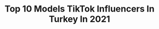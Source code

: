 ---
title: Top 10 Models TikTok Influencers In Turkey In 2021
description: >-
  Find top models TikTok influencers in Turkey in 2021. Most popular hashtags: #ke #tiktok #turkey #foryou.
platform: TikTok
hits: 39
text_top: Identify the best TikTok influencers on inBeat.
text_bottom: Our database has 39 TikTok influencers like this in Turkey for you to connect with.
profiles:
  - username: "itsboodka"
    fullname: >-
      『Mc』ツ
    bio: >-
      Syrian YouTuber | Model Content creator @instagram & @youtube YouTube channel 🚩
    location: "Turkey"
    followers: 16500
    engagement: 398
    commentsToLikes: 0.119835
    id: cka6e81pratos0i78ucexrepo
    verified: false
    hashtags: ""
  - username: "tatlipinar"
    fullname: >-
      pınar tatlì
    bio: >-
      instagram pinar_tatli27 Solist🎤 model👸 fokegitmeni🦈
    location: "Turkey"
    followers: 21000
    engagement: 1024
    commentsToLikes: 0.027110
    id: ckauq7oxcvbk30j232vt5ns1s
    verified: false
    hashtags: "#kesfett, #tiktok, #nowaterchallenge, #kesfetten"
  - username: "fatmakursat34"
    fullname: >-
      Fatma kürşat
    bio: >-
      İNSTAGRAM; @fatmakursat347 ✨FKFC ailem✨ İstanbul/Mardin🇹🇷 Model🧕🏻
    location: "Turkey"
    followers: 272700
    engagement: 888
    commentsToLikes: 0.017506
    id: ckbf6k0mvw8tq0j23bkti0fyo
    verified: false
    hashtags: "#ke, #opposelfie, #beni, #voiceeffects"
  - username: "61deniz16"
    fullname: >-
      Deniz
    bio: >-
      Instagram /61deniz16👈 💃Danse💃 🌸Model🌸
    location: "Turkey"
    followers: 133500
    engagement: 1004
    commentsToLikes: 0.014292
    id: ckb999eortgl90j23rhf3o36h
    verified: false
    hashtags: "#roman, #show, #gamzelering, #banabak"
  - username: "selmanfndkc"
    fullname: >-
      selman
    bio: >-
      gameover #maeTeam İstanbul Üni-İnşaat müh 🎓’18 Model
    location: "Turkey"
    followers: 30800
    engagement: 465
    commentsToLikes: 0.029971
    id: cka0tvsiorolz0i78ji4rcom7
    verified: false
    hashtags: "#beslenme, #ketojenik, #diyet, #kiloverme"
  - username: "pelinnayyyy"
    fullname: >-
      Pelinnayyyyyy
    bio: >-
      Model /oyuncu İnstagram adresimi takip edin ❤️ Kürt kızı ❤️ boğa kadını
    location: "Turkey"
    followers: 98400
    engagement: 865
    commentsToLikes: 0.015125
    id: ckbam3webd1nx0j23kab8u1my
    verified: false
    hashtags: "#ke, #efsaney, #foryou, #atak"
  - username: "daellafd"
    fullname: >-
      Daellafd
    bio: >-
      I R A Q I 🇮🇶 🇱🇾 MODEL
    location: "Turkey"
    followers: 177400
    engagement: 547
    commentsToLikes: 0.011694
    id: cka0t8ibvov790i78wp9xr9m9
    verified: false
    hashtags: "#istanbul, #tripoli, #tiktokiraq, #turkey"
  - username: "bayan.32dis"
    fullname: >-
      Ebru Güneş
    bio: >-
      Ebru Güneş🌼Foto Model 🌼 İnstagram / bayan.32dis 👇🏻⬇️👇🏻
    location: "Turkey"
    followers: 835600
    engagement: 1037
    commentsToLikes: 0.010191
    id: ck8rs6mk5xgzj0j78mbsexcwn
    verified: true
    hashtags: "#trend, #ke, #kimseanlamaz, #aghalloween"
  - username: "beyzanurqq"
    fullname: >-
      Beyza Nur 
    bio: >-
      7000İnsan Ailem Oldunuz Beyza Nur Çınar🌸23Y Model🌸 İNSTANGRAM/yigitbeyzanur34
    location: "Turkey"
    followers: 7566
    engagement: 698
    commentsToLikes: 0.022771
    id: ckbkiyb0dbmjs0j23cbbjbrmh
    verified: false
    hashtags: "#nowaterchallenge, #benioneal, #overtime, #isteme"
  - username: "monacalis"
    fullname: >-
      Mona Calis
    bio: >-
      Ballerina•Actress•Model Instagram 👉 @monacalis #monacalis 1M? Why not 😇
    location: "Turkey"
    followers: 15800
    engagement: 486
    commentsToLikes: 0.026083
    id: ckbf5dpfhuh8k0j23vb4ujx7n
    verified: false
    hashtags: "#motheranddaughter, #ke, #fyp, #trend"
---